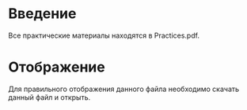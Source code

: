 # Введение
Все практические материалы находятся в Practices.pdf.

# Отображение
Для правильного отображения данного файла необходимо скачать данный файл и открыть.